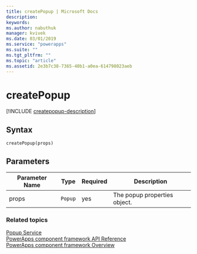 ```yaml
---
title: createPopup | Microsoft Docs
description: 
keywords:
ms.author: nabuthuk
manager: kvivek
ms.date: 03/01/2019
ms.service: "powerapps"
ms.suite: ""
ms.tgt_pltfrm: ""
ms.topic: "article"
ms.assetid: 2e3b7c38-7365-40b1-a0ea-614798023aeb
---
```


# createPopup

[!INCLUDE [createpopup-description](includes/createpopup-description.md)]

## Syntax

`createPopup(props)`

## Parameters

| Parameter Name|Type|Required|Description|
| ------------- |----|--------|-----------|
|props|`Popup`|yes|The popup properties object.|


### Related topics

[Popup Service](../popupservice.md)<br/>
[PowerApps component framework API Reference](../reference/index.md)<br/>
[PowerApps component framework Overview](../overview.md)